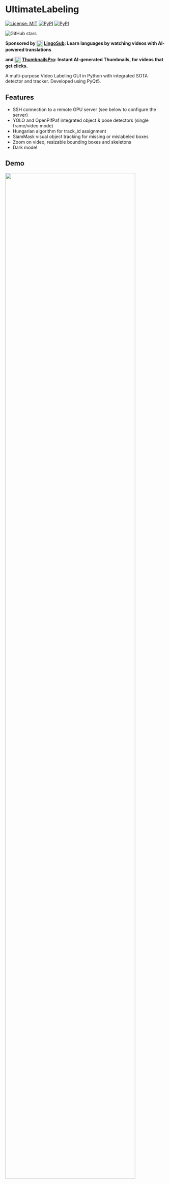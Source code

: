 # UltimateLabeling

[![License: MIT](https://img.shields.io/badge/License-MIT-yellow.svg)](https://opensource.org/licenses/MIT)
[![PyPI](https://img.shields.io/pypi/pyversions/ultimatelabeling.svg)](https://pypi.python.org/pypi/ultimatelabeling)
[![PyPI](https://img.shields.io/pypi/v/ultimatelabeling.svg)](https://pypi.python.org/pypi/ultimatelabeling) 

![GitHub stars](https://img.shields.io/github/stars/alexandre01/UltimateLabeling.svg?style=social)

**Sponsored by <img src="https://www.lingosub.com/icon.svg" height=20 width=20 style="vertical-align: middle;"/> [LingoSub](https://www.lingosub.com): Learn languages by watching videos with AI-powered translations**

**and <img src="https://www.thumbnailspro.com/icon.svg" height=20 width=20 style="vertical-align: middle;"/> [ThumbnailsPro](https://www.thumbnailspro.com): Instant AI-generated Thumbnails, for videos that get clicks.**

A multi-purpose Video Labeling GUI in Python with integrated SOTA detector and tracker. Developed using PyQt5.

## Features
- SSH connection to a remote GPU server (see below to configure the server)
- YOLO and OpenPifPaf integrated object & pose detectors (single frame/video mode)
- Hungarian algorithm for track_id assignment
- SiamMask visual object tracking for missing or mislabeled boxes
- Zoom on video, resizable bounding boxes and skeletons
- Dark mode!

## Demo 
<img src="docs/ultimatelabeling.jpg" width="90%" />

<img src="docs/uptown_funk.jpg" width="45%" /> <img src="docs/roundabout.jpg" width="45%" />


The integrated object detectors and trackers are based on the following codes:
- [OpenPifPaf](https://github.com/vita-epfl/openpifpaf): for human pose estimation
- [YOLO darknet](https://github.com/AlexeyAB/darknet): for object detection
- [SiamMask](https://github.com/foolwood/SiamMask): for visual object tracking
- [Hungarian algorithm (scipy.optimize)](https://github.com/scipy/scipy): for optimal instance ID assignment


## Installation

Start by cloning the repository on your computer:
```bash
git clone https://github.com/alexandre01/UltimateLabeling.git
cd UltimateLabeling
```

We recommend installing the required packages in a virtual environment to avoid any library versions conflicts. The following will do this for you:
```bash
virtualenv --no-site-packages venv
source venv/bin/activate
pip install -r requirements.txt
```

Otherwise, just install the requirements on your main Python environment using `pip` as follows:
```bash
pip install -r requirements
```

Finally, open the GUI using: 
```bash
python -m ultimatelabeling.main
```

## Remote server configuration
To configure the remote GPU server (using the code in [server files](https://github.com/alexandre01/UltimateLabeling_server).), follow the steps below:

```bash
git clone https://github.com/alexandre01/UltimateLabeling_server.git
cd UltimateLabeling_server
pip install -r requirements.txt
bash siamMask/setup.sh
bash detection/setup.sh
```

The data images and videos should be placed in the folder `data`, similarly to the client code.

To extract video files, use the following script:

```bash
bash extract.sh data/video_file.mp4
```


## Input / output

To start labeling your videos, put these (folder of images or video file, the frames will be extracted automatically) inside the `data` folder. 

- Import labels: To import existing .CSV labels, hit `Cmd+I` (or `Ctrl+I`). UltimateLabeling expects to read one .CSV file per frame, in the format: "class_id", "xc", "yc", "w", "h".

- Export labels: The annotations are internally saved in the `output` folder. To export them in a unique .CSV file, hit `Cmd+E` (or `Ctrl+E`) and choose the destination location.

If you need other file formats for your projects, please write a GitHub issue or submit a Pull request.


## Shortcuts / mouse controls

<img src="docs/keyboard_shortcuts.jpg" width="50%" />

Keyboard:
- A (or Left key): next frame
- D (or Right key): previous frame
- W/S: class up/down
- T: start/stop tracking (last used tracker)
- Numberpad: assign given class_id
- Spacebar: play the video



Mouse:
- Click: select bounding box
- Click & hold: move in the image
- Cmd + click & hold: create new bounding box
- Right click: delete bounding box in current frame (+ in all previous / all following frames if the corresponding option is enabled)
- Scroll wheel (or swipe up/down): zoom in the image 


## Improvements / issues
Please write a GitHub issue if you experience any issue or wish an improvement. Or even better, submit a pull request! 

## Licence
Copyright (c) 2019 Alexandre Carlier, released under the MIT licence.
